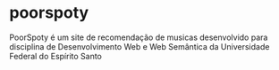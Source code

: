 # poorspoty
PoorSpoty é um site de recomendação de musicas desenvolvido para disciplina de Desenvolvimento Web e Web Semântica da Universidade Federal do Espírito Santo
